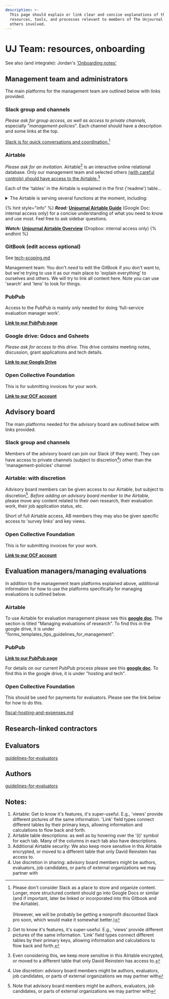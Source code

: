 ```yaml
---
description: >-
  This page should explain or link clear and concise explanations of the key
  resources, tools, and processes relevant to members of The Unjournal team, and
  others involved.
---
```


# UJ Team: resources, onboarding

See also (and integrate): Jordan's ['Onboarding notes'](https://docs.google.com/document/d/1Pw-PRvri7xdqO8HWpfCPjRDAZZhgjOlxCFZoJ3wE5IU/edit)

## Management team and administrators

The main platforms for the management team are outlined below with links provided.

### Slack group and channels

_Please ask for group access, as well as access to private channels,_ especially "_management-policies_". Each channel should have a description and some links at the top.

[Slack is for quick conversations and coordination.](#user-content-fn-1)[^1]

### Airtable

_Please ask for an invitation._ Airtable[^2] is an interactive online relational database. Only our management team and selected others [(with careful controls) should have access to the Airtable.](#user-content-fn-3)[^3]

Each of the 'tables' in the Airtable is explained in the first ('readme') table...

<details>

<summary>The Airtable is serving several functions at the moment, including:</summary>

* Project management (see "broad\_goals" and "tasks" tables)

<!---->

* "CRM" & external comms (see "people-orgs", "participants\_etc", "org-link", "text\_templates", ...)

<!---->

* Editorial/evaluation management (discussed below)

<!---->

* Data storage ("output\_eval")

<!---->

* Surveys and internal discussion/consensus ("questions", "responses")

_Going forward, some of these functions may be replaced by other tools_

</details>

{% hint style="info" %}
_**Read:**_ [**Unjournal Airtable Guide**](https://docs.google.com/document/d/1GdQsfXUjtAsKiYkJ8Z59MZf-ri8\_1ytEU1Tdi8uWaV8/edit) (Google Doc: internal access only) for a concise understanding of what you need to know and use most. Feel free to ask sidebar questions.

_**Watch:**_ [**Unjournal Airtable Overview**](https://www.dropbox.com/s/1k9j2w82qshgp9m/unjournal\_airtable\_overview.mp4?dl=0) (Dropbox: internal access only)
{% endhint %}

### GitBook (edit access optional)

See [tech-scoping.md](../tech-tools-and-resources/tech-scoping.md "mention")

Management team: You don't _need_ to edit the GitBook if you don't want to, but we're trying to use it as our main place to 'explain everything' to ourselves and others. We will try to link all content here. Note you can use 'search' and 'lens' to look for things.

### PubPub

Access to the PubPub is mainly only needed for doing 'full-service evaluation manager work'.

[**Link to our PubPub page**](https://unjournal.pubpub.org)

### Google drive: Gdocs and Gsheets

_Please ask for access to this drive._ This drive contains meeting notes, discussion, grant applications and tech details.

[**Link to our Google Drive**](https://drive.google.com/drive/u/0/folders/1xcNO7r66tupRYrUGzWjTYfhpdMr1Vlyi)

### Open Collective Foundation

This is for submitting invoices for your work.

[**Link to our OCF account**](https://opencollective.com/the-unjournal)

## Advisory board

The main platforms needed for the advisory board are outlined below with links provided.

### Slack group and channels

Members of the advisory board can join our Slack (if they want). They can have access to private channels (subject to discretion[^4]) other than the 'management-policies' channel

### Airtable: with discretion

Advisory board members can be given access to our Airtable, but subject to discretion[^5]. _Before adding an advisory board member to the Airtable,_ please move any content related to their own research, their evaluation work, their job application status, etc.

Short of full Airtable access, AB members they may also be given specific access to 'survey links' and key views.

### Open Collective Foundation

This is for submitting invoices for your work.

[**Link to our OCF account**](https://opencollective.com/the-unjournal)

## Evaluation managers/managing evaluations

In addition to the management team platforms explained above, additional information for how to use the platforms specifically for managing evaluations is outlined below.

### Airtable

To use Airtable for evaluation management please see this [**google doc**](https://docs.google.com/document/d/1GdQsfXUjtAsKiYkJ8Z59MZf-ri8\_1ytEU1Tdi8uWaV8/edit#heading=h.7l9r6w4dc83p). The section is titled "Managing evaluations of research". To find this in the google drive, it is under "forms\_templates\_tips\_guidelines\_for\_management".

### PubPub

[**Link to our PubPub page**](https://unjournal.pubpub.org)

For details on our current PubPub process please see this [**google doc**](https://docs.google.com/document/d/18Yr95JbeCrDOrn4GpYWamxj2ZcOp9Ex\_arfz-7jZnko/edit#heading=h.57ljlv1pdkue). To find this in the google drive, it is under "hosting and tech".

### Open Collective Foundation

This should be used for payments for evaluators. Please see the link below for how to do this.

[fiscal-hosting-and-expenses.md](fiscal-hosting-and-expenses.md "mention")

## Research-linked contractors

## Evaluators

[guidelines-for-evaluators](../policies-projects-evaluation-workflow/evaluation/guidelines-for-evaluators/ "mention")

## Authors

[guidelines-for-evaluators](../policies-projects-evaluation-workflow/evaluation/guidelines-for-evaluators/ "mention")





## Notes:

1. Airtable: Get to know it's features, it's super-useful. E.g., 'views' provide different pictures of the same information. 'Link' field types connect different tables by their primary keys, allowing information and calculations to flow back and forth.
2. Airtable table descriptions: as well as by hovering over the '(i)' symbol for each tab. Many of the columns in each tab also have descriptions.
3. Additional Airtable security: We also keep more sensitive in this AIrtable encrypted, or moved to a different table that only David Reinstein has access to.
4. Use discretion in sharing: advisory board members might be authors, evaluators, job candidates, or parts of external organizations we may partner with



[^1]: Please don't consider Slack as a place to store and organize content. Longer, more structured content should go into Google Docs or similar (and if important, later be linked or incorporated into this Gitbook and the Airtable).\
    \
    (However, we will be probably be getting a nonprofit discounted Slack pro soon, which would make it somewhat better.)

[^2]: Get to know it's features, it's super-useful. E.g., 'views' provide different pictures of the same information. 'Link' field types connect different tables by their primary keys, allowing information and calculations to flow back and forth.

[^3]: Even considering this, we keep more sensitive in this AIrtable encrypted, or moved to a different table that only David Reinstein has access to.

[^4]: Use discretion: advisory board members might be authors, evaluators, job candidates, or parts of external organizations we may partner with

[^5]: Note that advisory board members might be authors, evaluators, job candidates, or parts of external organizations we may partner with
